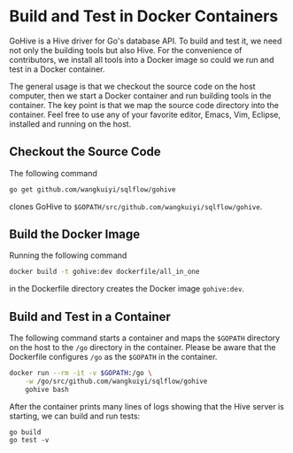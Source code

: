 # Build and Test in Docker Containers

GoHive is a Hive driver for Go's database API.  To build and test it, we need not only the building tools but also Hive.  For the convenience of contributors, we install all tools into a Docker image so could we run and test in a Docker container.

The general usage is that we checkout the source code on the host computer, then we start a Docker container and run building tools in the container.  The key point is that we map the source code directory into the container.  Feel free to use any of your favorite editor, Emacs, Vim, Eclipse, installed and running on the host.

## Checkout the Source Code

The following command

```bash
go get github.com/wangkuiyi/sqlflow/gohive
```

clones GoHive to `$GOPATH/src/github.com/wangkuiyi/sqlflow/gohive`.

## Build the Docker Image

Running the following command 

```bash
docker build -t gohive:dev dockerfile/all_in_one
```

in the Dockerfile directory creates the Docker image `gohive:dev`.

## Build and Test in a Container

The following command starts a container and maps the `$GOPATH` directory on the host to the `/go` directory in the container.  Please be aware that the Dockerfile configures `/go` as the `$GOPATH` in the container.

```bash
docker run --rm -it -v $GOPATH:/go \
    -w /go/src/github.com/wangkuiyi/sqlflow/gohive
    gohive bash
```

After the container prints many lines of logs showing that the Hive server is starting, we can build and run tests:

```
go build
go test -v
```
